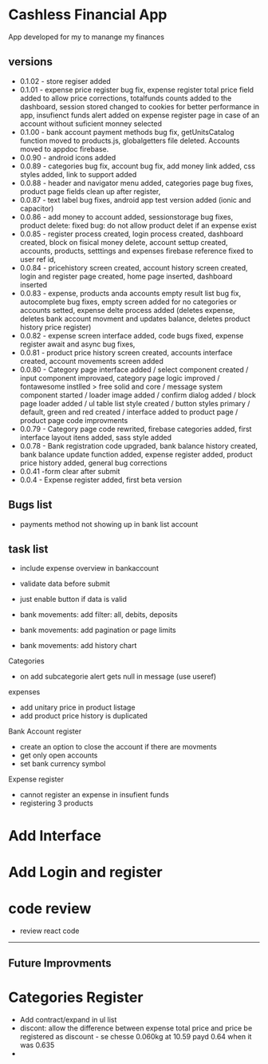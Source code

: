 # Cashless Financial App

App developed for my to manange my finances

## versions
- 0.1.02 - store regiser added
- 0.1.01 - expense price register bug fix, expense register total price field added to allow price corrections, totalfunds counts added to the dashboard, session stored changed to cookies for better performance in app, insufienct funds alert added on expense register page in case of an account without suficient monney selected
- 0.1.00 - bank account payment methods bug fix, getUnitsCatalog function moved to products.js, globalgetters file deleted. Accounts moved to appdoc firebase.
- 0.0.90 - android icons added
- 0.0.89 - categories bug fix, account bug fix, add money link added, css styles added, link to support added
- 0.0.88 - header and navigator menu added, categories page bug fixes, product page fields clean up after register, 
- 0.0.87 - text label bug fixes, android app test version added (ionic and capacitor)
- 0.0.86 - add money to account added, sessionstorage bug fixes, product delete: fixed bug: do not allow product delet if an expense exist
- 0.0.85 - register process created, login process created, dashboard created, block on fisical money delete, account settup created, accounts, products, setttings and expenses firebase reference fixed to user ref id,
- 0.0.84 - pricehistory screen created, account history screen created, login and register page created, home page inserted, dashboard inserted
- 0.0.83 - expense, products anda accounts empty result list bug fix, autocomplete bug fixes, empty screen added for no categories or accounts setted, expense delte process added (deletes expense, deletes bank account movment and updates balance, deletes product history price register)
- 0.0.82 - expense screen interface added, code bugs fixed, expense register await and async bug fixes,
- 0.0.81 - product price history screen created, accounts interface created, account movements screen added
- 0.0.80 - Category page interface added / select component created / input component improvaed, category page logic improved / fontawesome instlled > free solid and core / message system component started / loader image added / confirm dialog added / block page loader added / ul table list style created / button styles primary / default, green and red created / interface added to product page / product page code improvments
- 0.0.79 - Category page code rewrited, firebase categories added, first interface layout itens added, sass style added
- 0.0.78 - Bank registration code upgraded, bank balance history created, bank balance update function added, expense register added, product price history added, general bug corrections
- 0.0.41 -form clear after submit
- 0.0.4 - Expense register added, first beta version

## Bugs list
- payments method not showing up in bank list account

## task list
- include expense overview in bankaccount

- validate data before submit
- just enable button if data is valid
- bank movements: add filter: all, debits, deposits
- bank movements: add pagination or page limits
- bank movements: add history chart


Categories
- on add subcategorie alert gets null in message (use useref)



expenses
- add unitary price in product listage
- add product price history is duplicated

Bank Account register

- create an option to close the account if there are movments
- get only open accounts
- set bank currency symbol

Expense register
- cannot register an expense in insufient funds
- registering 3 products

# Add Interface

# Add Login and register

# code review
- review react code

-----------------

## Future Improvments
# Categories Register
- Add contract/expand in ul list
- discont: allow the difference between expense total price and price be registered as discount - se chesse 0.060kg at 10.59 payd 0.64 when it was 0.635
- 
